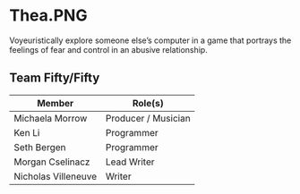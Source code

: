 # Thea.PNG
Voyeuristically explore someone else’s computer in a game that portrays the feelings of fear and control in an abusive relationship.

## Team Fifty/Fifty
Member | Role(s)
-------|-------------
Michaela Morrow | Producer / Musician
Ken Li |Programmer
Seth Bergen | Programmer
Morgan Cselinacz | Lead Writer
Nicholas Villeneuve | Writer
